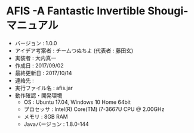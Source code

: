 # AFIS -A Fantastic Invertible Shougi- マニュアル

- バージョン       : 1.0.0
- アイデア考案者   : チームつぬちよ (代表者 : 藤田玄)
- 実装者     : 大内真一
- 作成日           : 2017/09/02
- 最終更新日       : 2017/10/14
- 連絡先           : 
- 実行ファイル名   : afis.jar
- 動作確認・開発環境
  - OS             : Ubuntu 17.04, Windows 10 Home 64bit
  - プロセッサ     : Intel(R) Core(TM) i7-3667U CPU @ 2.00GHz
  - メモリ         : 8GB RAM
  - Javaバージョン : 1.8.0-144

